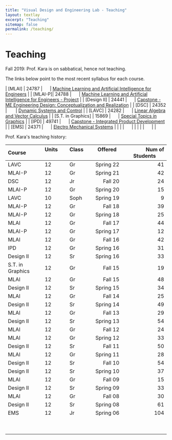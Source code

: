 ```yaml
---
title: "Visual Design and Engineering Lab - Teaching"
layout: textlay
excerpt: "Teaching"
sitemap: false
permalink: /teaching/
---
```


# Teaching

Fall 2019: Prof. Kara is on sabbatical, hence not teaching.

The links below point to the most recent syllabus for each course.

| [MLAI] | 24787 | &nbsp; &nbsp; &nbsp;| [Machine Learning and Artificial Intelligence for Engineers](http://vdel.me.cmu.edu/vdelresource/teaching/24787/syllabus.pdf)  |
| [MLAI-P]| 24788 | &nbsp; &nbsp; &nbsp;| [Machine Learning and Artificial Intelligence for Engineers - Project](http://vdel.me.cmu.edu/vdelresource/teaching/24788/syllabus.pdf)  |
| [Design II] | 24441 | &nbsp; &nbsp; &nbsp;| [Capstone - ME Engineering Design: Conceptualization and Realization](http://vdel.me.cmu.edu/vdelresource/teaching/24441/syllabus.pdf)  |
| [DSC] | 24352 | &nbsp; &nbsp; &nbsp; | [Dynamic Systems and Control](http://vdel.me.cmu.edu/vdelresource/teaching/24352/syllabus.pdf)  |
| [LAVC] | 24282 | &nbsp; &nbsp; &nbsp;| [Linear Algebra and Vector Calculus](http://vdel.me.cmu.edu/vdelresource/teaching/24282/syllabus.pdf)  |
| [S.T. in Graphics] | 15869 | &nbsp; &nbsp; &nbsp;| [Special Topics in Graphics](http://vdel.me.cmu.edu/vdelresource/teaching/15869/syllabus.pdf)  |
| [IPD] | 49741 | &nbsp; &nbsp; &nbsp;| [Capstone - Integrated Product Development](http://vdel.me.cmu.edu/vdelresource/teaching/49741/syllabus.pdf)  |
| [EMS] | 24371 | &nbsp; &nbsp; &nbsp;| [Electro Mechanical Systems](http://vdel.me.cmu.edu/vdelresource/teaching/24371/syllabus.pdf)  |
| |  | &nbsp; &nbsp; &nbsp;|  | 
| |  | &nbsp; &nbsp; &nbsp;|  | 


Prof. Kara's teaching history:


| Course &nbsp; &nbsp; &nbsp; &nbsp;| Units &nbsp; &nbsp; &nbsp; &nbsp;| Class &nbsp; &nbsp; &nbsp; &nbsp;| Offered &nbsp; &nbsp; &nbsp;| Num of Students &nbsp; &nbsp; &nbsp;|
|:--------			|:-------|:-------|---------:|-----------:|
| LAVC				|12	| Gr	| Spring 22		| 41	| 
| MLAI-P			|12	| Gr	| Spring 21		| 42	| 
| DSC        	    |12	| Jr	| Fall 20		| 24	| 
| MLAI-P        	|12	| Gr	| Spring 20		| 15	| 
| LAVC				|10	| Soph	| Spring 19		| 9		| 
| MLAI-P			|12	| Gr	| Fall 18		| 39	| 
| MLAI-P        	|12	| Gr	| Spring 18		| 25	| 
| MLAI        		|12	| Gr	| Fall 17		| 44	| 
| MLAI-P        	|12	| Gr	| Spring 17		| 12	| 
| MLAI          	|12	| Gr	| Fall 16		| 42	| 
| IPD 				|12	| Gr	| Spring 16		| 31	| 	
| Design II	 		|12	| Sr	| Spring 16		| 33	| 
| S.T. in Graphics 	|12	| Gr	| Fall 15		| 19	| 
| MLAI       		|12	| Gr 	| Fall 15		| 48	| 
| Design II     	|12	| Sr	| Spring 15		| 34	| 
| MLAI          	|12	| Gr 	| Fall 14		| 25	| 
| Design II     	|12	| Sr	| Spring 14		| 49	| 
| MLAI      		|12	| Gr 	| Fall 13		| 29	| 	
| Design II     	|12	| Sr 	| Spring 13		| 54	| 
| MLAI      		|12	| Gr 	| Fall 12		| 24	| 
| MLAI       		|12	| Gr 	| Spring 12		| 33	| 
| Design II       	|12	| Sr	| Fall 11		| 50	| 
| MLAI       		|12	| Gr 	| Spring 11		| 28	| 
| Design II         |12	| Sr 	| Fall 10		| 54	| 
| Design II      	|12	| Sr 	| Spring 10		| 37	| 	
| MLAI       		|12	| Gr   	| Fall 09 		| 15	| 	
| Design II       	|12 | Sr   	| Spring 09  	| 33   	|        
| MLAI              |12	| Gr    | Fall 08		| 30	| 
| Design II       	|12	| Sr 	| Spring 08		| 61	| 
| EMS  				|12	| Jr	| Spring 06		| 104	| 
| |  | &nbsp; &nbsp; &nbsp;|  | |
| |  | &nbsp; &nbsp; &nbsp;|  | |






<!-- <figure>
<img src="{{ site.url }}{{ site.baseurl }}/images/picpic/Gallery/DSC_0696.jpg" width="95%">
</figure>  -->
